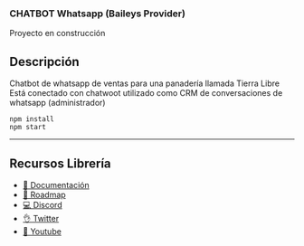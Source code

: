 ### CHATBOT Whatsapp (Baileys Provider)

Proyecto en construcción

## Descripción

Chatbot de whatsapp de ventas para una panadería llamada Tierra Libre
Está conectado con chatwoot utilizado como CRM de conversaciones de whatsapp (administrador)



```
npm install
npm start
```

---
## Recursos Librería
- [📄 Documentación](https://bot-whatsapp.netlify.app/)
- [🚀 Roadmap](https://github.com/orgs/codigoencasa/projects/1)
- [💻 Discord](https://link.codigoencasa.com/DISCORD)
- [👌 Twitter](https://twitter.com/leifermendez)
- [🎥 Youtube](https://www.youtube.com/watch?v=5lEMCeWEJ8o&list=PL_WGMLcL4jzWPhdhcUyhbFU6bC0oJd2BR)
